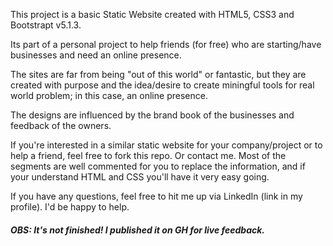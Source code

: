 This project is a basic Static Website created with HTML5, CSS3 and Bootstrapt v5.1.3.

Its part of a personal project to help friends (for free) who are starting/have businesses and need an online presence. 

The sites are far from being "out of this world" or fantastic, but they are created with purpose and the idea/desire 
to create miningful tools for real world problem; in this case, an online presence. 

The designs are influenced by the brand book of the businesses and feedback of the owners. 

If you're interested in a similar static website for your company/project or to help a friend, feel free to fork this repo. Or contact me. 
Most of the segments are well commented for you to replace the information, and if your understand HTML and CSS you'll have it very easy going. 

If you have any questions, feel free to hit me up via LinkedIn (link in my profile). I'd be happy to help. 


##### OBS: It's not finished! I published it on GH for live feedback.
